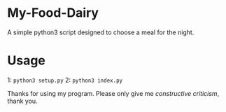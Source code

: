 # My-Food-Dairy
A simple python3 script designed to choose a meal for the night. 

# Usage
1: `python3 setup.py`
2: `python3 index.py`

Thanks for using my program. Please only give me *constructive criticism*, thank you.
